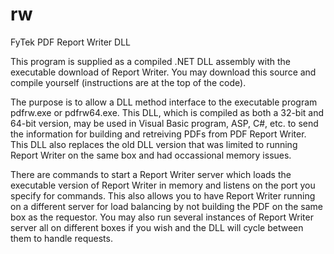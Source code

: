 # rw
FyTek PDF Report Writer DLL

This program is supplied as a compiled .NET DLL assembly with the executable download of Report Writer.  You may download this source and compile yourself (instructions are at the top of the code).

The purpose is to allow a DLL method interface to the executable program pdfrw.exe or pdfrw64.exe.  This DLL, which is compiled as both a 32-bit and 64-bit version, may be used in Visual Basic program, ASP, C#, etc. to send the information for building and retreiving PDFs from PDF Report Writer.  This DLL also replaces the old DLL version that was limited to running Report Writer on the same box and had occassional memory issues.

There are commands to start a Report Writer server which loads the executable version of Report Writer in memory and listens on the port you specify for commands.  This also allows you to have Report Writer running on a different server for load balancing by not building the PDF on the same box as the requestor.  You may also run several instances of Report Writer server all on different boxes if you wish and the DLL will cycle between them to handle requests.

